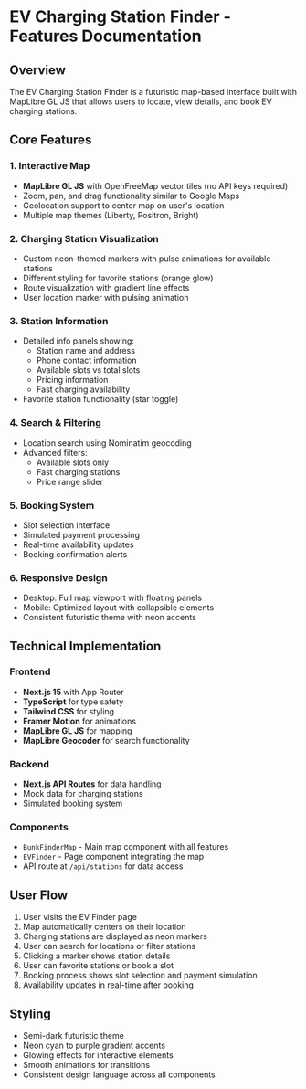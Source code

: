 # EV Charging Station Finder - Features Documentation

## Overview
The EV Charging Station Finder is a futuristic map-based interface built with MapLibre GL JS that allows users to locate, view details, and book EV charging stations.

## Core Features

### 1. Interactive Map
- **MapLibre GL JS** with OpenFreeMap vector tiles (no API keys required)
- Zoom, pan, and drag functionality similar to Google Maps
- Geolocation support to center map on user's location
- Multiple map themes (Liberty, Positron, Bright)

### 2. Charging Station Visualization
- Custom neon-themed markers with pulse animations for available stations
- Different styling for favorite stations (orange glow)
- Route visualization with gradient line effects
- User location marker with pulsing animation

### 3. Station Information
- Detailed info panels showing:
  - Station name and address
  - Phone contact information
  - Available slots vs total slots
  - Pricing information
  - Fast charging availability
- Favorite station functionality (star toggle)

### 4. Search & Filtering
- Location search using Nominatim geocoding
- Advanced filters:
  - Available slots only
  - Fast charging stations
  - Price range slider

### 5. Booking System
- Slot selection interface
- Simulated payment processing
- Real-time availability updates
- Booking confirmation alerts

### 6. Responsive Design
- Desktop: Full map viewport with floating panels
- Mobile: Optimized layout with collapsible elements
- Consistent futuristic theme with neon accents

## Technical Implementation

### Frontend
- **Next.js 15** with App Router
- **TypeScript** for type safety
- **Tailwind CSS** for styling
- **Framer Motion** for animations
- **MapLibre GL JS** for mapping
- **MapLibre Geocoder** for search functionality

### Backend
- **Next.js API Routes** for data handling
- Mock data for charging stations
- Simulated booking system

### Components
- `BunkFinderMap` - Main map component with all features
- `EVFinder` - Page component integrating the map
- API route at `/api/stations` for data access

## User Flow
1. User visits the EV Finder page
2. Map automatically centers on their location
3. Charging stations are displayed as neon markers
4. User can search for locations or filter stations
5. Clicking a marker shows station details
6. User can favorite stations or book a slot
7. Booking process shows slot selection and payment simulation
8. Availability updates in real-time after booking

## Styling
- Semi-dark futuristic theme
- Neon cyan to purple gradient accents
- Glowing effects for interactive elements
- Smooth animations for transitions
- Consistent design language across all components